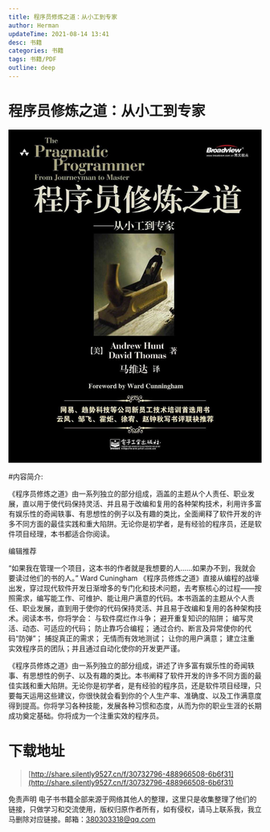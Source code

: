 ```yaml
---
title: 程序员修炼之道：从小工到专家
author: Herman
updateTime: 2021-08-14 13:41
desc: 书籍
categories: 书籍
tags: 书籍/PDF
outline: deep
---
```


# 程序员修炼之道：从小工到专家

![](https://raw.githubusercontent.com/silently9527/images/main/008i3skNgy1gu73mygs76j60u013gwgh02.jpg)

#内容简介:

《程序员修炼之道》由一系列独立的部分组成，涵盖的主题从个人责任、职业发展，直以用于使代码保持灵活、并且易于改编和复用的各种架构技术，利用许多富有娱乐性的奇闻轶事、有思想性的例子以及有趣的类比，全面阐释了软件开发的许多不同方面的最佳实践和重大陷阱。无论你是初学者，是有经验的程序员，还是软件项目经理，本书都适合你阅读。

编辑推荐

“如果我在管理一个项目，这本书的作者就是我想要的人……如果办不到，我就会要读过他们的书的人。”
Ward Cuningham
《程序员修炼之道》直接从编程的战壕出发，穿过现代软件开发日渐增多的专门化和技术问题，去考察核心的过程——按照需求，编写能工作、可维护、能让用户满意的代码。本书涵盖的主题从个人责任、职业发展，直到用于使你的代码保持灵活、并且易于改编和复用的各种架构技术。阅读本书，你将学会：
与软件腐烂作斗争；
避开重复知识的陷阱；
编写灵活、动态、可适应的代码；
防止靠巧合编程；
通过合约、断言及异常使你的代码“防弹”；
捕捉真正的需求；
无情而有效地测试；
让你的用户满意；
建立注重实效程序员的团队；并且通过自动化使你的开发更严谨。

《程序员修炼之道》由一系列独立的部分组成，讲述了许多富有娱乐性的奇闻轶事、有思想性的例子、以及有趣的类比。本书阐释了软件开发的许多不同方面的最佳实践和重大陷阱。无论你是初学者，是有经验的程序员，还是软件项目经理，只要每天运用这些建议，你很快就会看到你的个人生产率、准确度、以及工作满意度得到提高。你将学习各种技能，发展各种习惯和态度，从而为你的职业生涯的长期成功奠定基础。你将成为一个注重实效的程序员。



# 下载地址
> [http://share.silently9527.cn/f/30732796-488966508-6b6f31](http://share.silently9527.cn/f/30732796-488966508-6b6f31)

免责声明
电子书书籍全部来源于网络其他人的整理，这里只是收集整理了他们的链接，只做学习和交流使用，版权归原作者所有，如有侵权，请马上联系我，我立马删除对应链接。邮箱：380303318@qq.com


